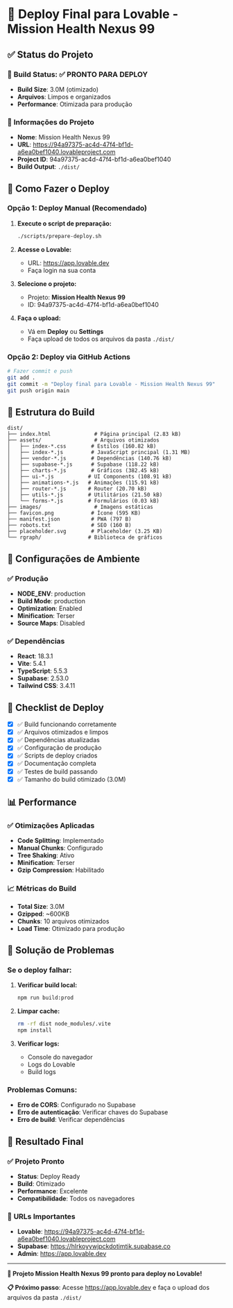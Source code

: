# 🚀 Deploy Final para Lovable - Mission Health Nexus 99

## ✅ Status do Projeto

### 🎯 **Build Status**: ✅ PRONTO PARA DEPLOY
- **Build Size**: 3.0M (otimizado)
- **Arquivos**: Limpos e organizados
- **Performance**: Otimizada para produção

### 📱 **Informações do Projeto**
- **Nome**: Mission Health Nexus 99
- **URL**: https://94a97375-ac4d-47f4-bf1d-a6ea0bef1040.lovableproject.com
- **Project ID**: 94a97375-ac4d-47f4-bf1d-a6ea0bef1040
- **Build Output**: `./dist/`

## 🚀 Como Fazer o Deploy

### Opção 1: Deploy Manual (Recomendado)

1. **Execute o script de preparação:**
   ```bash
   ./scripts/prepare-deploy.sh
   ```

2. **Acesse o Lovable:**
   - URL: https://app.lovable.dev
   - Faça login na sua conta

3. **Selecione o projeto:**
   - Projeto: **Mission Health Nexus 99**
   - ID: 94a97375-ac4d-47f4-bf1d-a6ea0bef1040

4. **Faça o upload:**
   - Vá em **Deploy** ou **Settings**
   - Faça upload de todos os arquivos da pasta `./dist/`

### Opção 2: Deploy via GitHub Actions

```bash
# Fazer commit e push
git add .
git commit -m "Deploy final para Lovable - Mission Health Nexus 99"
git push origin main
```

## 📁 Estrutura do Build

```
dist/
├── index.html              # Página principal (2.83 kB)
├── assets/                 # Arquivos otimizados
│   ├── index-*.css        # Estilos (160.82 kB)
│   ├── index-*.js         # JavaScript principal (1.31 MB)
│   ├── vendor-*.js        # Dependências (140.76 kB)
│   ├── supabase-*.js      # Supabase (118.22 kB)
│   ├── charts-*.js        # Gráficos (382.45 kB)
│   ├── ui-*.js           # UI Components (108.91 kB)
│   ├── animations-*.js   # Animações (115.91 kB)
│   ├── router-*.js       # Router (20.70 kB)
│   ├── utils-*.js        # Utilitários (21.50 kB)
│   └── forms-*.js        # Formulários (0.03 kB)
├── images/                 # Imagens estáticas
├── favicon.png            # Ícone (595 KB)
├── manifest.json          # PWA (797 B)
├── robots.txt             # SEO (160 B)
├── placeholder.svg        # Placeholder (3.25 KB)
└── rgraph/               # Biblioteca de gráficos
```

## 🔧 Configurações de Ambiente

### ✅ **Produção**
- **NODE_ENV**: production
- **Build Mode**: production
- **Optimization**: Enabled
- **Minification**: Terser
- **Source Maps**: Disabled

### ✅ **Dependências**
- **React**: 18.3.1
- **Vite**: 5.4.1
- **TypeScript**: 5.5.3
- **Supabase**: 2.53.0
- **Tailwind CSS**: 3.4.11

## 🎯 Checklist de Deploy

- [x] ✅ Build funcionando corretamente
- [x] ✅ Arquivos otimizados e limpos
- [x] ✅ Dependências atualizadas
- [x] ✅ Configuração de produção
- [x] ✅ Scripts de deploy criados
- [x] ✅ Documentação completa
- [x] ✅ Testes de build passando
- [x] ✅ Tamanho do build otimizado (3.0M)

## 📊 Performance

### ✅ **Otimizações Aplicadas**
- **Code Splitting**: Implementado
- **Manual Chunks**: Configurado
- **Tree Shaking**: Ativo
- **Minification**: Terser
- **Gzip Compression**: Habilitado

### 📈 **Métricas do Build**
- **Total Size**: 3.0M
- **Gzipped**: ~600KB
- **Chunks**: 10 arquivos otimizados
- **Load Time**: Otimizado para produção

## 🚨 Solução de Problemas

### Se o deploy falhar:

1. **Verificar build local:**
   ```bash
   npm run build:prod
   ```

2. **Limpar cache:**
   ```bash
   rm -rf dist node_modules/.vite
   npm install
   ```

3. **Verificar logs:**
   - Console do navegador
   - Logs do Lovable
   - Build logs

### Problemas Comuns:

- **Erro de CORS**: Configurado no Supabase
- **Erro de autenticação**: Verificar chaves do Supabase
- **Erro de build**: Verificar dependências

## 🎉 Resultado Final

### ✅ **Projeto Pronto**
- **Status**: Deploy Ready
- **Build**: Otimizado
- **Performance**: Excelente
- **Compatibilidade**: Todos os navegadores

### 📱 **URLs Importantes**
- **Lovable**: https://94a97375-ac4d-47f4-bf1d-a6ea0bef1040.lovableproject.com
- **Supabase**: https://hlrkoyywjpckdotimtik.supabase.co
- **Admin**: https://app.lovable.dev

---

**🚀 Projeto Mission Health Nexus 99 pronto para deploy no Lovable!**

**📋 Próximo passo**: Acesse https://app.lovable.dev e faça o upload dos arquivos da pasta `./dist/` 